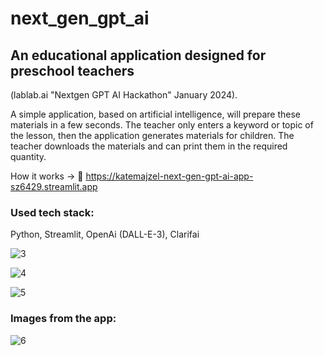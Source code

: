 # next_gen_gpt_ai

## An educational application designed for preschool teachers 
(lablab.ai "Nextgen GPT AI Hackathon" January 2024).

A simple application, based on artificial intelligence, will prepare these materials in a few seconds. The teacher only enters a keyword or topic of the lesson, then the application generates materials for children. The teacher downloads the materials and can print them in the required quantity.

How it works -> 🔗 https://katemajzel-next-gen-gpt-ai-app-sz6429.streamlit.app

### Used tech stack:
Python,
Streamlit,
OpenAi (DALL-E-3),
Clarifai

![3](https://github.com/KateMajzel/next_gen_gpt_ai/assets/104032721/1a87e03e-f52a-45a9-bb7f-faefd3b13301)


![4](https://github.com/KateMajzel/next_gen_gpt_ai/assets/104032721/fd59c397-06ca-4371-a5a8-cebdd3044dda)



![5](https://github.com/KateMajzel/next_gen_gpt_ai/assets/104032721/4eab7d42-9a75-4e35-b0ef-d28769b4fbce)

### Images from the app:

![6](https://github.com/KateMajzel/next_gen_gpt_ai/assets/104032721/54bdb7b2-d6de-4d28-830f-be7045a3481c)



